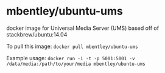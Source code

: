 mbentley/ubuntu-ums
==================

docker image for Universal Media Server (UMS)
based off of stackbrew/ubuntu:14.04

To pull this image:
`docker pull mbentley/ubuntu-ums`

Example usage:
`docker run -i -t -p 5001:5001 -v /data/media:/path/to/your/media mbentley/ubuntu-ums`
